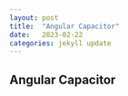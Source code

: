 ```yaml
---
layout: post
title:  "Angular Capacitor"
date:   2023-02-22
categories: jekyll update
---
```


## Angular Capacitor
